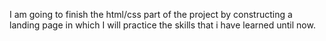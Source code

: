I am going to finish the html/css part of the project by constructing a landing page in which I will practice the skills that i have learned until now. 